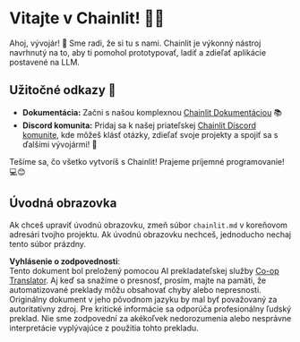 <!--
CO_OP_TRANSLATOR_METADATA:
{
  "original_hash": "c49526c7abc56b0b5f1e835c1739f18e",
  "translation_date": "2025-07-12T13:55:30+00:00",
  "source_file": "11-mcp/code_samples/github-mcp/chainlit.md",
  "language_code": "sk"
}
-->
# Vitajte v Chainlit! 🚀🤖

Ahoj, vývojár! 👋 Sme radi, že si tu s nami. Chainlit je výkonný nástroj navrhnutý na to, aby ti pomohol prototypovať, ladiť a zdieľať aplikácie postavené na LLM.

## Užitočné odkazy 🔗

- **Dokumentácia:** Začni s našou komplexnou [Chainlit Dokumentáciou](https://docs.chainlit.io) 📚  
- **Discord komunita:** Pridaj sa k našej priateľskej [Chainlit Discord komunite](https://discord.gg/k73SQ3FyUh), kde môžeš klásť otázky, zdieľať svoje projekty a spojiť sa s ďalšími vývojármi! 💬

Tešíme sa, čo všetko vytvoríš s Chainlit! Prajeme príjemné programovanie! 💻😊

## Úvodná obrazovka

Ak chceš upraviť úvodnú obrazovku, zmeň súbor `chainlit.md` v koreňovom adresári tvojho projektu. Ak úvodnú obrazovku nechceš, jednoducho nechaj tento súbor prázdny.

**Vyhlásenie o zodpovednosti**:  
Tento dokument bol preložený pomocou AI prekladateľskej služby [Co-op Translator](https://github.com/Azure/co-op-translator). Aj keď sa snažíme o presnosť, prosím, majte na pamäti, že automatizované preklady môžu obsahovať chyby alebo nepresnosti. Originálny dokument v jeho pôvodnom jazyku by mal byť považovaný za autoritatívny zdroj. Pre kritické informácie sa odporúča profesionálny ľudský preklad. Nie sme zodpovední za akékoľvek nedorozumenia alebo nesprávne interpretácie vyplývajúce z použitia tohto prekladu.
